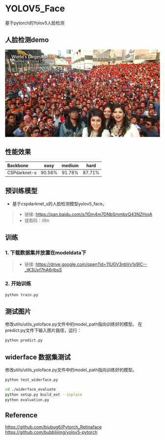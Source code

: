 # YOLOV5_Face
基于pytorch的Yolov5人脸检测
## 人脸检测demo
<img src="test_samples/result.jpg" ><br>

## 性能效果
| Backbone| easy | medium | hard |
|:-|:-:|:-:|:-:|
| CSPdarknet-s | 90.56% | 91.78% | 87.71% |

## 预训练模型
+ 基于cspdarknet_s的人脸检测模型yolov5_face。<br>
>- 链接: https://pan.baidu.com/s/1Gm4m7DNbSmmbyQ43NZHojA 
>- 提取码：il9n

## 训练
### 1. 下载数据集并放置在modeldata下
>- 链接: https://drive.google.com/open?id=11UGV3nbVv1x9IC--_tK3Uxf7hA6rlbsS

### 2. 开始训练
``` bash
python train.py
```
## 测试图片
修改utils/utils_yoloface.py文件中的model_path指向训练好的模型。
在predict.py文件下输入图片路径，运行：
``` bash
python predict.py
```
## widerface 数据集测试
修改utils/utils_yoloface.py文件中的model_path指向训练好的模型。
``` bash
python test_widerface.py
```
``` bash
cd ./widerface_evaluate
python setup.py build_ext --inplace
python evaluation.py
```
## Reference
https://github.com/biubug6/Pytorch_Retinaface
https://github.com/bubbliiiing/yolov5-pytorch

